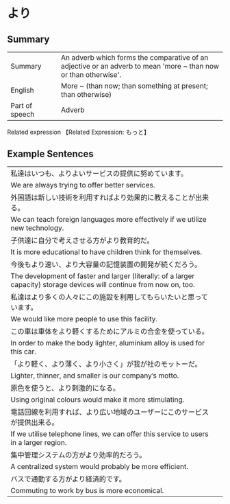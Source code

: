 # より

## Summary

<table><tr>   <td>Summary<td>   <td>An adverb which forms the comparative of an adjective or an adverb to mean 'more ~ than now or than otherwise'.</td><tr><tr>   <td>English<td>   <td>More ~ (than now; than something at present; than otherwise)</td><tr><tr>   <td>Part of speech<td>   <td>Adverb</td><tr></table><tr>   <td>Related expression<td>   <td>【Related Expression: もっと】</td><tr></table></table>

## Example Sentences

<table><tr><td>私達はいつも、よりよいサービスの提供に努めています。<td><tr><tr><td>We are always trying to offer better services.<td><tr><tr><td>外国語は新しい技術を利用すればより効果的に教えることが出来る。<td><tr><tr><td>We can teach foreign languages more effectively if we utilize new technology.<td><tr><tr><td>子供達に自分で考えさせる方がより教育的だ。<td><tr><tr><td>It is more educational to have children think for themselves.<td><tr><tr><td>今後もより速い、より大容量の記憶装置の開発が続くだろう。<td><tr><tr><td>The development of faster and larger (literally: of a larger capacity) storage devices will continue from now on, too.<td><tr><tr><td>私達はより多くの人々にこの施設を利用してもらいたいと思っています。<td><tr><tr><td>We would like more people to use this facility.<td><tr><tr><td>この車は車体をより軽くするためにアルミの合金を使っている。<td><tr><tr><td>In order to make the body lighter, aluminium alloy is used for this car.<td><tr><tr><td>「より軽く、より薄く、より小さく」が我が社のモットーだ。<td><tr><tr><td>Lighter, thinner, and smaller is our company’s motto.<td><tr><tr><td>原色を使うと、より刺激的になる。<td><tr><tr><td>Using original colours would make it more stimulating.<td><tr><tr><td>電話回線を利用すれば、より広い地域のユーザーにこのサービスが提供出来る。<td><tr><tr><td>If we utilise telephone lines, we can offer this service to users in a larger region.<td><tr><tr><td>集中管理システムの方がより効率的だろう。<td><tr><tr><td>A centralized system would probably be more efficient.<td><tr><tr><td>バスで通勤する方がより経済的です。<td><tr><tr><td>Commuting to work by bus is more economical.<td><tr></table>

